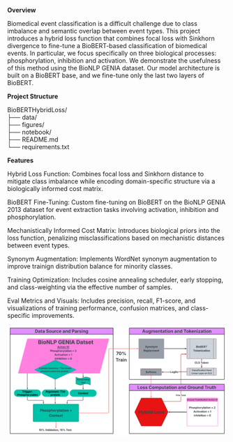 **Overview** <div>
Biomedical event classification is a difficult challenge due to class imbalance and semantic overlap between event types. This project introduces a hybrid loss function that combines focal loss with Sinkhorn divergence to fine-tune a BioBERT-based  classification of biomedical events. In particular, we focus specifically on three biological processes: phosphorylation, inhibition and activation. We demonstrate the usefulness of this method using the BioNLP GENIA dataset. Our model architecture is built on a BioBERT base, and we fine-tune only the last two layers of BioBERT.

**Project Structure** <div>
BioBERTHybridLoss/ <div>
├── data/ <div>
├── figures/ <div>
├── notebook/ <div>
├── README.md <div>
└── requirements.txt

**Features** <div> 
Hybrid Loss Function: Combines focal loss and Sinkhorn distance to mitigate class imbalance while encoding domain-specific structure via a biologically informed cost matrix.

BioBERT Fine-Tuning: Custom fine-tuning on BioBERT on the BioNLP GENIA 2013 dataset for event extraction tasks involving activation, inhibition and phosphorylation.

Mechanistically Informed Cost Matrix: Introduces biological priors into the loss function, penalizing misclassifications based on mechanistic distances between event types.

Synonym Augmentation: Implements WordNet synonym augmentation to improve trainign distribution balance for minority classes. 

Training Optimization: Includes cosine annealing scheduler, early stopping, and class-weighting via the effective number of samples. 

Eval Metrics and Visuals: Includes precision, recall, F1-score, and visualizations of training performance, confusion matrices, and class-specific improvements. 



<p align="center">
  <img src="figures/Picture1.png" alt="Workflow Diagram" width="700"/>
</p>


